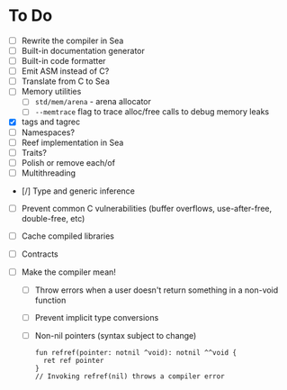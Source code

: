 # To Do

- [ ] Rewrite the compiler in Sea
- [ ] Built-in documentation generator
- [ ] Built-in code formatter
- [ ] Emit ASM instead of C?
- [ ] Translate from C to Sea
- [ ] Memory utilities
  - [ ] `std/mem/arena` - arena allocator
  - [ ] `--memtrace` flag to trace alloc/free calls to debug memory leaks
- [x] tags and tagrec
- [ ] Namespaces?
- [ ] Reef implementation in Sea
- [ ] Traits?
- [ ] Polish or remove each/of
- [ ] Multithreading
- [/] Type and generic inference
- [ ] Prevent common C vulnerabilities (buffer overflows, use-after-free, double-free, etc)
- [ ] Cache compiled libraries
- [ ] Contracts

- [ ] Make the compiler mean!
  - [ ] Throw errors when a user doesn't return something in a non-void function
  - [ ] Prevent implicit type conversions
  - [ ] Non-nil pointers (syntax subject to change)

    ```sea
    fun refref(pointer: notnil ^void): notnil ^^void {
      ret ref pointer
    }
    // Invoking refref(nil) throws a compiler error
    ```
